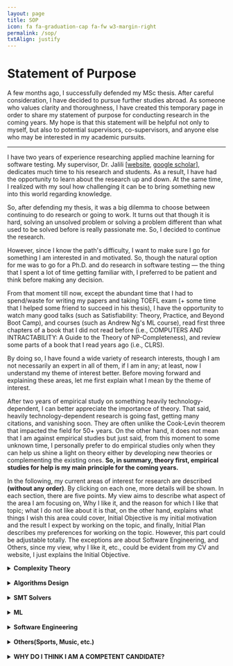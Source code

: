 ```yaml
---
layout: page
title: SOP
icon: fa fa-graduation-cap fa-fw w3-margin-right
permalink: /sop/
txtAlign: justify
---
```


# Statement of Purpose

A few months ago, I successfully defended my MSc thesis. After careful consideration, I have decided to pursue further studies abroad. As someone who values clarity and thoroughness, I have created this temporary page in order to share my statement of purpose for conducting research in the coming years. My hope is that this statement will be helpful not only to myself, but also to potential supervisors, co-supervisors, and anyone else who may be interested in my academic pursuits.

---


I have two years of experience researching applied machine learning for software testing. My supervisor, Dr. Jalili [[website](https://www.modares.ac.ir/~sjalili), [google scholar](https://scholar.google.com/citations?user=j6gUwMkAAAAJ&hl=en)], dedicates much time to his research and students. As a result, I have had the opportunity to learn about the research up and down. At the same time, I realized with my soul how challenging it can be to bring something new into this world regarding knowledge.

So, after defending my thesis, it was a big dilemma to choose between continuing to do research or going to work. It turns out that though it is hard, solving an unsolved problem or solving a problem different than what used to be solved before is really passionate me. So, I decided to continue the research.

However, since I know the path's difficulty, I want to make sure I go for something I am interested in and motivated. So, though the natural option for me was to go for a Ph.D. and do research in software testing — the thing that I spent a lot of time getting familiar with, I preferred to be patient and think before making any decision.

From that moment till now, except the abundant time that I had to spend/waste for writing my papers and taking TOEFL exam (+ some time that I helped some friend to succeed in his thesis), I have the opportunity to watch many good talks (such as Satisfiability: Theory, Practice, and Beyond Boot Camp), and courses (such as Andrew Ng's ML course), read first three chapters of a book that I did not read before (i.e., COMPUTERS AND INTRACTABILITY: A Guide to the Theory of NP-Completeness), and review some parts of a book that I read years ago (i.e., CLRS).

By doing so, I have found a wide variety of research interests, though I am not necessarily an expert in all of them, if I am in any; at least, now I understand my theme of interest better. Before moving forward and explaining these areas, let me first explain what I mean by the theme of interest.

After two years of empirical study on something heavily technology-dependent, I can better appreciate the importance of theory. That said, heavily technology-dependent research is going fast, getting many citations, and vanishing soon. They are often unlike the Cook-Levin theorem that impacted the field for 50+ years. On the other hand, it does not mean that I am against empirical studies but just said, from this moment to some unknown time, I personally prefer to do empirical studies only when they can help us shine a light on theory either by developing new theories or complementing the existing ones. **So, in summary, theory first, empirical studies for help is my main principle for the coming years.**

In the following, my current areas of interest for research are described **(without any order)**. By clicking on each one, more details will be shown. In each section, there are five points. My view aims to describe what aspect of the area I am focusing on, Why I like it, and the reason for which I like that topic; what I do not like about it is that, on the other hand, explains what things I wish this area could cover, Initial Objective is my initial motivation and the result I expect by working on the topic, and finally, Initial Plan describes my preferences for working on the topic. However, this part could be adjustable totally. The exceptions are about Software Engineering, and Others, since my view, why I like it, etc., could be evident from my CV and website, I just explains the Initial Objective.


<details>
<summary><b>Complexity Theory</b></summary>
  
<b>My view—</b> Given a computable problem P and computational model M (usually a Turing Machine), what class of complexity P belongs to w.r.t M
<br>
<b>Why I like it—</b> It really defines our boundaries today and the future of computation.
<br>
<b>What I do not like about it is that—</b> it does not provide insight into the distribution of hard instances.
<br>
<b>Initial Objective—</b> Cook–Levin theorem has impacted virtually all aspects of CS over 50 years. If I could do something that remains for five years from now or help others to develop something with such impact, that would be great.
<br>
<b>Initial Plan—</b> Designing & conducting an empirical study to understand the nature of hard instances + then developing a theory that considers the studies’ observations
<br>
<b>Second MSc or PhD—</b> I am open-minded towards both; my preference is a Second MSc.
<br>
</details>
<br>
<details>
<summary><b>Algorithms Design</b></summary>
  
<b>My view—</b> Given a computable problem P, a common computational model M (usually RAM), and the class of complexity of P w.r.t. M, design an efficient algorithm.
<br>
<b>Why I like it—</b> it has numerous applications and needs creativity. What I do not like about it is that— it is efficient and suitable for certain problems, not all. For example, for many NP problems where finding an exact solution is required, or many others that guarantee is not required, other alternatives work better.
<br>
<b>What I do not like about it is that—</b> it is efficient and suitable for certain problems not all. For example, for many NP-problems that finding exact solution is required or many others that guarantee is not required other alternatives work better.
<br>
<b>Initial Objective—</b> I have read big & well-known books, and now I would like to be involved in the community and design my own algorithm because it simply feels very good.
<br>
<b>Initial Plan—</b> would be theory, but I have an open mind only after designing and proofing, implementing, and conducting an empirical study. In particular, I think working in one of these areas would be very interesting: Exact or approximation algorithms for computational geometry domain-specific data structures (e.g., data structures for handling large heterogenous datasets).
<br>
<b>Second MSc or PhD—</b> I am open-minded towards both; my preference is a Second MSc.
<br>
</details>
<br>
<details>
<summary><b>SMT Solvers</b></summary>
  
<b>My view—</b> Typically, given a computable problem formulated as a formula P that belongs to NPC, find satisfiable assignments for P or otherwise return UNSAT.
<br>
<b>Why I like it—</b> they are extremely practical, and many tools (such as KLEE and many others) are developed on top of them + nicely make a link between theory and practice.
<br>
<b>What I do not like about it is that—</b> currently, they only provide exact solutions and not approximate solutions.
<br>
<b>Initial Objective—</b> I would like to explore SMT4ML, ML4SMT, and ML + Reasoning.
<br>
<b>Initial Plan—</b> I am open-minded towards both
<br>
<b>Second MSc or PhD—</b> I am open-minded towards both.
<br>
</details>
<br>

<details>
<summary><b>ML</b></summary>
  
<b>My view—</b> Given a computational model M, description or instances of interest D of a computable problem of interest P, design algorithm that works well on instances D w.r.t. a measure of interest
<br>
<b>Why I like it—</b> it is practical and empirical and jointly need creativity
<br>
<b>What I do not like about it is that—</b> no guarantee, usually is only about representation and does not anything to do w.r.t. reasoning; e.g., it may solve some integrals but cannot discover the concept of integral by itself
<br>
<b>Initial Objective—</b> Have read some books, and got some courses, but my major was not AI; now I want to go delve depth and depth into its mathematics, and so design a new algorithm
<br>
<b>Initial Plan—</b> Have an open mind, but I would like to design a new algorithm would be among the novelty, not just applying, combing, or comparing existing methods. In particular, I am interested in developing new techniques and algorithms for semi-supervised, supervised, and NLP, all with offline strategies.
<br>
<b>Second MSc or PhD—</b> I am open-minded towards both; my preference is a Second MSc.
<br>
</details>
<br>

<details>
<summary><b>Software Engineering</b></summary>
  
<b>Initial Objective—</b> I want to explore applications of SMT solvers, ML, and Approximate counting/sampling in a given software engineering problem. There is no obligation, but as a matter of preference or familiarity, it is easier for me to work on test input generation, test case prioritization, test suite quality assessment, and test case execution. However, I want to emphasize again that there is no obligation, and I would be delighted to explore other problems or other areas, such as verification.
<br>
<b>Second MSc or PhD—</b> PhD
<br>
</details>
<br>

<details>
<summary><b>Others(Sports, Music, etc.)</b></summary> 
<b>Initial Objective—</b> As should be evident from my websites and the projects I’ve been involved in, I would like to explore and expand my knowledge by applying it to various domains such as Sports, Tourism, Biology, etc. In particular, I want to explore applications of SMT solvers, ML, and Approximate counting/sampling in a given domain and problem.
<br>
<b>Second MSc or PhD—</b> I am open-minded towards both.
<br>
</details>

<br>


<details>
<summary><b>WHY DO I THINK I AM A COMPETENT CANDIDATE?</b></summary>
  
<b>-</b> With my previous research experience, I have gained valuable skills in reading papers, learning about research methodologies, and writing papers and presentations. I believe these skills make me a strong candidate for any position I apply for.
<br><br>
<b>-</b> Looking towards the future, I see myself as a researcher, and I am open to pursuing a second master's or Ph.D. to expand my knowledge and experience. I am flexible when it comes to the type of position, except for software engineering.
<br><br>
<b>-</b> I am fortunate to have a supportive network of diverse and talented individuals who provide me with guidance and collaboration when needed. This is especially crucial as I plan to apply for Fall 2024, which has important implications for my studies and research. With the time leading up to Fall 2024, I can focus on studying literature and potentially required background, allowing us to start research directly in Fall 2024. Additionally, some of these individuals are experts in their respective fields and are always willing to lend a helping hand when I struggle to understand something or when collaboration is needed. My parents provide unwavering support for my continued studies, while my supervisor, Dr. Jalili, PhD from the University of Bradford, is a highly respected expert in software engineering and formal methods. Dr. Ali Gholami Rudi, who won a Gold Medal in National Olympiad in Informatics, is an invaluable guide in algorithms design and analysis, and Javad Kazemi Tabar, PhD from the University of California, Irvine, and Dr. Hesam Omranpour, PhD from Amirkabir University of Technology, are both instrumental in guiding and supporting me in machine learning (+ many others)
<br><br>
<b>-</b> I prefer to let my CV and references speak to my skills and hardworking nature, as I believe actions speak louder than words.
<br><br>
</details>
